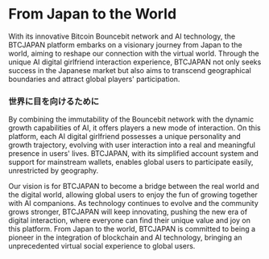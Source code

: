 # From Japan to the World

With its innovative Bitcoin Bouncebit network and AI technology, the BTCJAPAN platform embarks on a visionary journey from Japan to the world, aiming to reshape our connection with the virtual world. Through the unique AI digital girlfriend interaction experience, BTCJAPAN not only seeks success in the Japanese market but also aims to transcend geographical boundaries and attract global players' participation.

### 世界に目を向けるために

By combining the immutability of the Bouncebit network with the dynamic growth capabilities of AI, it offers players a new mode of interaction. On this platform, each AI digital girlfriend possesses a unique personality and growth trajectory, evolving with user interaction into a real and meaningful presence in users' lives. BTCJAPAN, with its simplified account system and support for mainstream wallets, enables global users to participate easily, unrestricted by geography.

Our vision is for BTCJAPAN to become a bridge between the real world and the digital world, allowing global users to enjoy the fun of growing together with AI companions. As technology continues to evolve and the community grows stronger, BTCJAPAN will keep innovating, pushing the new era of digital interaction, where everyone can find their unique value and joy on this platform. From Japan to the world, BTCJAPAN is committed to being a pioneer in the integration of blockchain and AI technology, bringing an unprecedented virtual social experience to global users.
